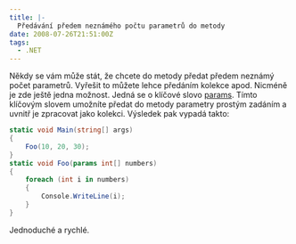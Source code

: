 ```yaml
---
title: |-
  Předávání předem neznámého počtu parametrů do metody
date: 2008-07-26T21:51:00Z
tags:
  - .NET
---
```

Někdy se vám může stát, že chcete do metody předat předem neznámý počet parametrů. Vyřešit to můžete lehce předáním kolekce apod. Nicméně je zde ještě jedna možnost. Jedná se o klíčové slovo [params][1]. Tímto klíčovým slovem umožníte předat do metody parametry prostým zadáním a uvnitř je zpracovat jako kolekci. Výsledek pak vypadá takto:

```csharp
static void Main(string[] args)
{
    Foo(10, 20, 30);
}
static void Foo(params int[] numbers)
{
    foreach (int i in numbers)
    {
        Console.WriteLine(i);
    }
}
```

Jednoduché a rychlé.

[1]: http://msdn.microsoft.com/en-us/library/w5zay9db(VS.80).aspx